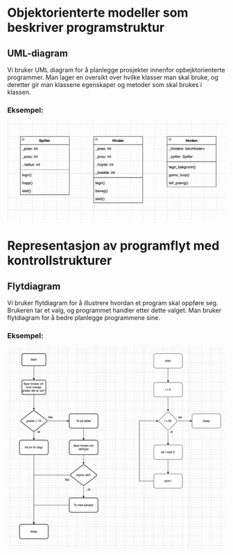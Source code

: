 # Objektorienterte modeller som beskriver programstruktur

## UML-diagram

Vi bruker UML diagram for å planlegge prosjekter innenfor opbejktorienterte programmer. Man lager en oversikt over hvilke klasser man skal bruke, og deretter gir man klassene egenskaper og metoder som skal brukes i klassen. 

### Eksempel:
![](uml.png)

# Representasjon av programflyt med kontrollstrukturer

## Flytdiagram

Vi bruker flytdiagram for å illustrere hvordan et program skal oppføre seg. Brukeren tar et valg, og programmet handler etter dette valget. Man bruker flytdiagram for å bedre planlegge programmene sine. 

### Eksempel:
![](flytdiagram.png)